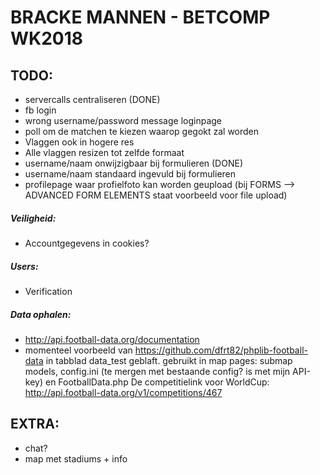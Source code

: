 ﻿# BRACKE MANNEN - BETCOMP WK2018


## TODO:
- servercalls centraliseren (DONE)
- fb login
- wrong username/password message loginpage
- poll om de matchen te kiezen waarop gegokt zal worden
- Vlaggen ook in hogere res
- Alle vlaggen resizen tot zelfde formaat
- username/naam onwijzigbaar bij formulieren (DONE)
- username/naam standaard ingevuld bij formulieren 
- profilepage waar profielfoto kan worden geupload (bij FORMS --> ADVANCED FORM ELEMENTS staat voorbeeld voor file upload)

##### Veiligheid:

- Accountgegevens in cookies?

##### Users:

- Verification

##### Data ophalen:

- http://api.football-data.org/documentation
- momenteel voorbeeld van https://github.com/dfrt82/phplib-football-data in tabblad data_test geblaft.
  gebruikt in map pages: submap models, config.ini (te mergen met bestaande config? is met mijn API-key) en FootballData.php
  De competitielink voor WorldCup: http://api.football-data.org/v1/competitions/467

## EXTRA:

- chat?  
- map met stadiums + info